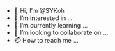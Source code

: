 - 👋 Hi, I’m @SYKoh
- 👀 I’m interested in ...
- 🌱 I’m currently learning ...
- 💞️ I’m looking to collaborate on ...
- 📫 How to reach me ...

<!---
SYKoh/SYKoh is a ✨ special ✨ repository because its `README.md` (this file) appears on your GitHub profile.
You can click the Preview link to take a look at your changes.
--->
